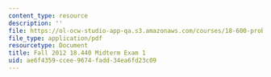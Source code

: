 ```yaml
---
content_type: resource
description: ''
file: https://ol-ocw-studio-app-qa.s3.amazonaws.com/courses/18-600-probability-and-random-variables-fall-2019/ae6f4359ccee9674fadd34ea6fd23c09_MIT18_600F19_mid1_2012.pdf
file_type: application/pdf
resourcetype: Document
title: Fall 2012 18.440 Midterm Exam 1
uid: ae6f4359-ccee-9674-fadd-34ea6fd23c09
---
```

